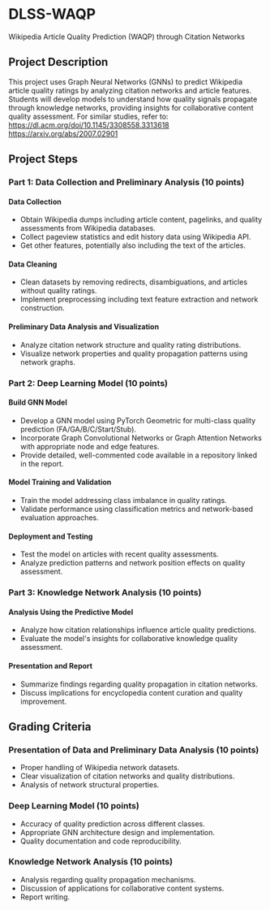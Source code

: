 # DLSS-WAQP
Wikipedia Article Quality Prediction (WAQP) through Citation Networks

## Project Description

This project uses Graph Neural Networks (GNNs) to predict Wikipedia article quality ratings by analyzing citation networks and article features. Students will develop models to understand how quality signals propagate through knowledge networks, providing insights for collaborative content quality assessment. For similar studies, refer to:
https://dl.acm.org/doi/10.1145/3308558.3313618
https://arxiv.org/abs/2007.02901

## Project Steps

### Part 1: Data Collection and Preliminary Analysis (10 points)

#### Data Collection
- Obtain Wikipedia dumps including article content, pagelinks, and quality assessments from Wikipedia databases.
- Collect pageview statistics and edit history data using Wikipedia API.
- Get other features, potentially also including the text of the articles.

#### Data Cleaning
- Clean datasets by removing redirects, disambiguations, and articles without quality ratings.
- Implement preprocessing including text feature extraction and network construction.

#### Preliminary Data Analysis and Visualization
- Analyze citation network structure and quality rating distributions.
- Visualize network properties and quality propagation patterns using network graphs.

### Part 2: Deep Learning Model (10 points)

#### Build GNN Model
- Develop a GNN model using PyTorch Geometric for multi-class quality prediction (FA/GA/B/C/Start/Stub).
- Incorporate Graph Convolutional Networks or Graph Attention Networks with appropriate node and edge features.
- Provide detailed, well-commented code available in a repository linked in the report.

#### Model Training and Validation
- Train the model addressing class imbalance in quality ratings.
- Validate performance using classification metrics and network-based evaluation approaches.

#### Deployment and Testing
- Test the model on articles with recent quality assessments.
- Analyze prediction patterns and network position effects on quality assessment.

### Part 3: Knowledge Network Analysis (10 points)

#### Analysis Using the Predictive Model
- Analyze how citation relationships influence article quality predictions.
- Evaluate the model's insights for collaborative knowledge quality assessment.

#### Presentation and Report
- Summarize findings regarding quality propagation in citation networks.
- Discuss implications for encyclopedia content curation and quality improvement.

## Grading Criteria

### Presentation of Data and Preliminary Data Analysis (10 points)
- Proper handling of Wikipedia network datasets.
- Clear visualization of citation networks and quality distributions.
- Analysis of network structural properties.

### Deep Learning Model (10 points)
- Accuracy of quality prediction across different classes.
- Appropriate GNN architecture design and implementation.
- Quality documentation and code reproducibility.

### Knowledge Network Analysis (10 points)
- Analysis regarding quality propagation mechanisms.
- Discussion of applications for collaborative content systems.
- Report writing.
